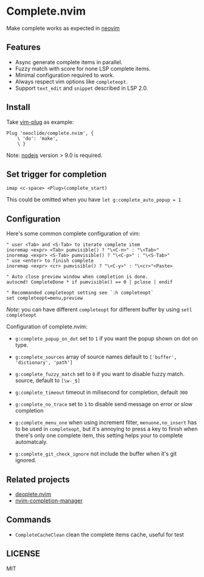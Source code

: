 # Complete.nvim

Make complete works as expected in [neovim](https://github.com/neovim/neovim)

## Features

* Async generate complete items in parallel.
* Fuzzy match with score for none LSP complete items.
* Minimal configuration required to work.
* Always respect vim options like `completeopt`.
* Support `text_edit` and `snippet` described in LSP 2.0.

## Install

Take [vim-plug](https://github.com/junegunn/vim-plug) as example:

``` vim
Plug 'neoclide/complete.nvim', {
    \ 'do': 'make',
    \ }
```

Note: [nodejs](http://nodejs.org/) version > 9.0 is required.

## Set trigger for completion

```
imap <c-space> <Plug>(complete_start)
```

This could be omitted when you have `let g:complete_auto_popup = 1`

## Configuration

Here's some common complete configuration of vim:

``` vim
" user <Tab> and <S-Tab> to iterate complete item
inoremap <expr> <Tab> pumvisible() ? "\<C-n>" : "\<Tab>"
inoremap <expr> <S-Tab> pumvisible() ? "\<C-p>" : "\<S-Tab>"
" use <enter> to finish complete
inoremap <expr> <cr> pumvisible() ? "\<C-y>" : "\<cr>"<Paste>

" Auto close preview window when completion is done.
autocmd! CompleteDone * if pumvisible() == 0 | pclose | endif

" Recommanded completeopt setting see `:h completeopt`
set completeopt=menu,preview
```

*Note:* you can have different `completeopt` for different buffer
by using `setl completeopt`

Configuration of complete.nvim:

* `g:complete_popup_on_dot` set to `1` if you want the popup shown on dot
  on type.
* `g:complete_sources` array of source names default to `['buffer', 'dictionary', 'path']`
* `g:complete_fuzzy_match` set to `0` if you want to disable fuzzy match.
  source, default to `[\w-_$]`
* `g:complete_timeout` timeout in milisecond for completion, default `300`
* `g:complete_no_trace` set to `1` to disable send message on error or slow
  completion

* `g:complete_menu_one` when using increment filter, `menuone,no_insert` has to
  be used in `completeopt`, but it's annoying to press a key to finish when
  there's only one complete item, this setting helps your to complete
  automatcaly.

* `g:complete_git_check_ignore` not include the buffer when it's git ignored.

## Related projects

* [deoplete.nvim](https://github.com/Shougo/deoplete.nvim)
* [nvim-completion-manager](https://github.com/roxma/nvim-completion-manager)

## Commands

* `CompleteCacheClean` clean the complete items cache, useful for test

## LICENSE

MIT
